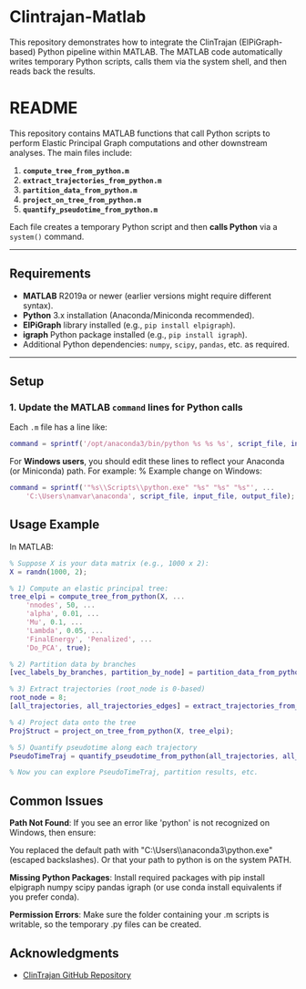 # Clintrajan-Matlab
This repository demonstrates how to integrate the ClinTrajan (ElPiGraph-based) Python pipeline within MATLAB. The MATLAB code automatically writes temporary Python scripts, calls them via the system shell, and then reads back the results.


# README

This repository contains MATLAB functions that call Python scripts to perform Elastic Principal Graph computations and other downstream analyses. The main files include:

1. **`compute_tree_from_python.m`**  
2. **`extract_trajectories_from_python.m`**  
3. **`partition_data_from_python.m`**  
4. **`project_on_tree_from_python.m`**  
5. **`quantify_pseudotime_from_python.m`**

Each file creates a temporary Python script and then **calls Python** via a `system()` command.

---

## Requirements

- **MATLAB** R2019a or newer (earlier versions might require different syntax).
- **Python** 3.x installation (Anaconda/Miniconda recommended).
- **ElPiGraph** library installed (e.g., `pip install elpigraph`).
- **igraph** Python package installed (e.g., `pip install igraph`).
- Additional Python dependencies: `numpy`, `scipy`, `pandas`, etc. as required.

---

## Setup
### 1. Update the MATLAB `command` lines for Python calls

Each `.m` file has a line like:
```matlab
command = sprintf('/opt/anaconda3/bin/python %s %s %s', script_file, input_file, output_file);
```
For **Windows users**, you should edit these lines to reflect your Anaconda (or Miniconda) path. For example:
% Example change on Windows:
```matlab
command = sprintf('"%s\\Scripts\\python.exe" "%s" "%s" "%s"', ...
    'C:\Users\namvar\anaconda', script_file, input_file, output_file);
```

## Usage Example
In MATLAB:
```matlab
% Suppose X is your data matrix (e.g., 1000 x 2):
X = randn(1000, 2);

% 1) Compute an elastic principal tree:
tree_elpi = compute_tree_from_python(X, ...
    'nnodes', 50, ...
    'alpha', 0.01, ...
    'Mu', 0.1, ...
    'Lambda', 0.05, ...
    'FinalEnergy', 'Penalized', ...
    'Do_PCA', true);

% 2) Partition data by branches
[vec_labels_by_branches, partition_by_node] = partition_data_from_python(X, tree_elpi);

% 3) Extract trajectories (root_node is 0-based)
root_node = 8;
[all_trajectories, all_trajectories_edges] = extract_trajectories_from_python(tree_elpi, root_node);

% 4) Project data onto the tree
ProjStruct = project_on_tree_from_python(X, tree_elpi);

% 5) Quantify pseudotime along each trajectory
PseudoTimeTraj = quantify_pseudotime_from_python(all_trajectories, all_trajectories_edges, ProjStruct);

% Now you can explore PseudoTimeTraj, partition results, etc.
```

## Common Issues
**Path Not Found**: If you see an error like 'python' is not recognized on Windows, then ensure:

You replaced the default path with "C:\\Users\\<YourName>\\anaconda3\\python.exe" (escaped backslashes).
Or that your path to python is on the system PATH.

**Missing Python Packages**:
Install required packages with pip install elpigraph numpy scipy pandas igraph (or use conda install equivalents if you prefer conda).

**Permission Errors**:
Make sure the folder containing your .m scripts is writable, so the temporary .py files can be created.


## Acknowledgments

- [ClinTrajan GitHub Repository](https://github.com/auranic/ClinTrajan)


